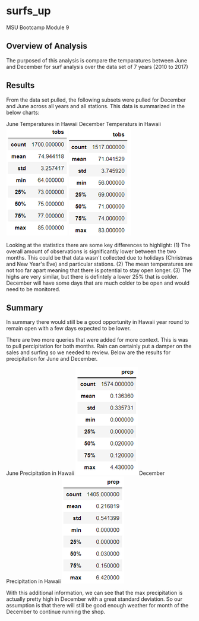 # surfs_up
MSU Bootcamp Module 9
## Overview of Analysis
The purposed of this analysis is compare the temparatures between June and December for surf analysis over the data set of 7 years (2010 to 2017)
## Results
From the data set pulled, the following subsets were pulled for December and June across all years and all stations. This data is summarized in the below charts:

June Temperatures in Hawaii December Temperaturs in Hawaii
![](https://github.com/NortonAAA/surfs_up/blob/main/Resources/June_temps.png) ![](https://github.com/NortonAAA/surfs_up/blob/main/Resources/December_temps.png)

Looking at the statistics there are some key differences to highlight:
(1) The overall amount of observations is significantly lower between the two months. This could be that data wasn't collected due to holidays (Christmas and New Year's Eve) and particular stations.
(2) The mean temperatures are not too far apart meaning that there is potential to stay open longer.
(3) The highs are very similar, but there is defintely a lower 25% that is colder. December will have some days that are much colder to be open and would need to be monitored.
## Summary
In summary there would still be a good opportunity in Hawaii year round to remain open with a few days expected to be lower.

There are two more queries that were added for more context. This is was to pull percipitation for both months. Rain can certainly put a damper on the sales and surfing so we needed to review. Below are the results for precipitation for June and December.

June Precipitation in Hawaii ![](https://github.com/NortonAAA/surfs_up/blob/main/Resources/June_prcp.png) December Precipitation in Hawaii ![](https://github.com/NortonAAA/surfs_up/blob/main/Resources/December_prcp.png)

With this additional information, we can see that the max precipitation is actually pretty high in December with a great standard deviation. So our assumption is that there will still be good enough weather for month of the December to continue running the shop.

